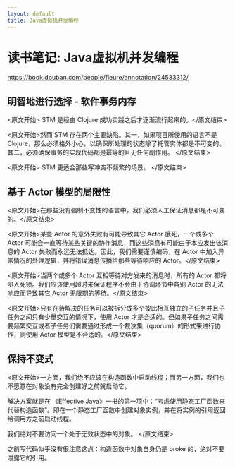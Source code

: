 ```yaml
---
layout: default
title: Java虚拟机并发编程
---
```


# 读书笔记: Java虚拟机并发编程

<https://book.douban.com/people/fleure/annotation/24533312/>
## 明智地进行选择 - 软件事务内存

<原文开始> STM 是经由 Clojure 成功实践之后才逐渐流行起来的。</原文结束>

<原文开始>然而 STM 存在两个主要缺陷。其一，如果项目所使用的语言不是 Clojure，那么必须格外小心，以确保所处理的状态除了托管实体都是不可变的。其二，必须确保事务的实现代码都是幂等的且无任何副作用。
</原文结束>

<原文开始>
STM 更适合那些写冲突不频繁的场景。
</原文结束>
## 基于 Actor 模型的局限性

<原文开始>在那些没有强制不变性的语言中，我们必须人工保证消息都是不可变的。</原文结束>

<原文开始>某些 Actor 的意外失败有可能导致其它 Actor 饿死，一个或多个 Actor 可能会一直等待某些关键的协作消息，而这些消息有可能由于本应发出该消息的 Actor 失败而永远无法抵达。因此，我们需要谨慎编码，在 Actor 中加入异常情况的处理逻辑，并将错误消息传播给那些等待响应的 Actor。</原文结束>

<原文开始>当两个或多个 Actor 互相等待对方发来的消息时，所有的 Actor 都将陷入死锁。我们应该使用超时来保证程序不会由于协调环节中各别 Actor 的无法响应而导致其它 Actor 无限期的等待。</原文结束>

<原文开始>只有在待解决的任务可以被拆分成多个彼此相互独立的子任务并且子任务之间只有少量交互的情况下，使用 Actor 才是合适的。但如果子任务之间需要频繁交互或者子任务们需要通过形成一个裁决集（quorum）的形式来进行协作，则使用 Actor 模型是不合适的。</原文结束>
## 保持不变式

<原文开始>一方面，我们绝不应该在构造函数中启动线程；而另一方面，我们也不愿意在对象没有完全创建好之前就启动它。

解决方案就是在 《Effective Java》一书的第一项中：“考虑使用静态工厂函数来代替构造函数”。即在一个静态工厂函数中创建对象实例，并在将实例的引用返回给调用方之前启动线程。

我们绝对不要访问一个处于无效状态中的对象。
</原文结束>

之前写代码似乎没有很注意这点：构造函数中对象自身仍是 broke 的，绝对不要泄露它的引用。